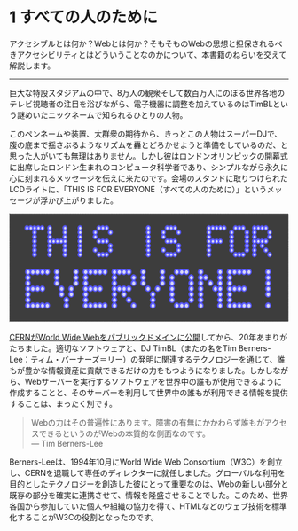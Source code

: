 # 1 すべての人のために
アクセシブルとは何か？Webとは何か？そもそものWebの思想と担保されるべきアクセシビリティとはどういうことなのかについて、本書籍のねらいを交えて解説します。

---

巨大な特設スタジアムの中で、8万人の観衆そして数百万人にのぼる世界各地のテレビ視聴者の注目を浴びながら、電子機器に調整を加えているのはTimBLという謎めいたニックネームで知られるひとりの人物。

このペンネームや装置、大群衆の期待から、きっとこの人物はスーパーDJで、腹の底まで揺さぶるようなリズムを轟とどろかせようと準備をしているのだ、と思った人がいても無理はありません。しかし彼はロンドンオリンピックの開幕式に出席したロンドン生まれのコンピュータ科学者であり、シンプルながら永久に心に刻まれるメッセージを伝えに来たのです。会場のスタンドに取りつけられたLCDライトに、「THIS IS FOR EVERYONE（すべての人のために）」というメッセージが浮かび上がりました。

![This is for everyone](../img/1_01.png)

[CERNがWorld Wide Webをパブリックドメインに公開](http://home.web.cern.ch/about/updates/2013/04/twenty-years-free-open-web)してから、20年あまりがたちました。適切なソフトウェアと、DJ TimBL（またの名をTim Berners-Lee：ティム・バーナーズ＝リー）の発明に関連するテクノロジーを通じて、誰もが豊かな情報資産に貢献できるだけの力をもつようになりました。しかしながら、Webサーバーを実行するソフトウェアを世界中の誰もが使用できるように作成することと、そのサーバーを利用して世界中の誰もが利用できる情報を提供することは、まったく別です。

>Webの力はその普遍性にあります。障害の有無にかかわらず誰もがアクセスできるというのがWebの本質的な側面なのです。<br>― Tim Berners-Lee

Berners-Leeは、1994年10月にWorld Wide Web Consortium（W3C）を創立し、CERNを退職して専任のディレクターに就任しました。グローバルな利用を目的としたテクノロジーを創造した彼にとって重要なのは、Webの新しい部分と既存の部分を確実に連携させて、情報を隆盛させることでした。このため、世界各国から参加していた個人や組織の協力を得て、HTMLなどのウェブ技術を標準化することがW3Cの役割となったのです。
